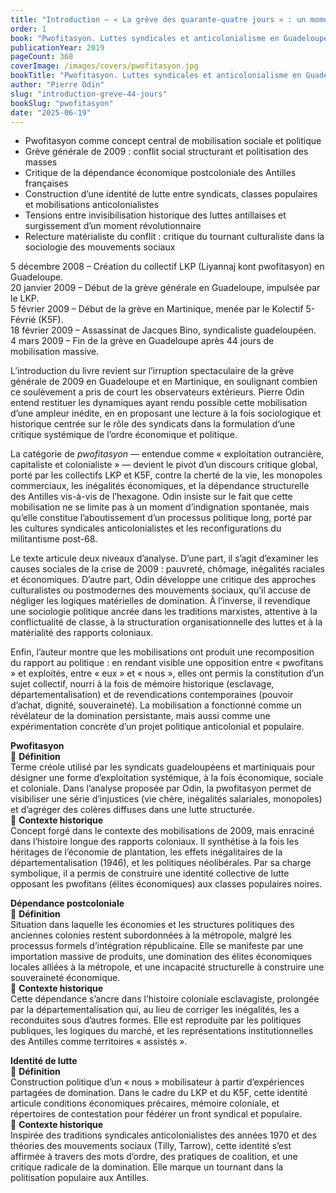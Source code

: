 ```yaml
---
title: "Introduction — « La grève des quarante-quatre jours » : un moment révolutionnaire ?"
order: 1
book: "Pwofitasyon. Luttes syndicales et anticolonialisme en Guadeloupe et en Martinique"
publicationYear: 2019
pageCount: 368
coverImage: /images/covers/pwofitasyon.jpg
bookTitle: "Pwofitasyon. Luttes syndicales et anticolonialisme en Guadeloupe et en Martinique"
author: "Pierre Odin"
slug: "introduction-greve-44-jours"
bookSlug: "pwofitasyon"
date: "2025-06-19"
---
```


<!--themes:start-->
- Pwofitasyon comme concept central de mobilisation sociale et politique  
- Grève générale de 2009 : conflit social structurant et politisation des masses  
- Critique de la dépendance économique postcoloniale des Antilles françaises  
- Construction d’une identité de lutte entre syndicats, classes populaires et mobilisations anticolonialistes  
- Tensions entre invisibilisation historique des luttes antillaises et surgissement d’un moment révolutionnaire  
- Relecture matérialiste du conflit : critique du tournant culturaliste dans la sociologie des mouvements sociaux  
<!--themes:end-->

<!--summary:start-->
5 décembre 2008 – Création du collectif LKP (Liyannaj kont pwofitasyon) en Guadeloupe.  
20 janvier 2009 – Début de la grève générale en Guadeloupe, impulsée par le LKP.  
5 février 2009 – Début de la grève en Martinique, menée par le Kolectif 5-Févrié (K5F).  
18 février 2009 – Assassinat de Jacques Bino, syndicaliste guadeloupéen.  
4 mars 2009 – Fin de la grève en Guadeloupe après 44 jours de mobilisation massive.

L’introduction du livre revient sur l’irruption spectaculaire de la grève générale de 2009 en Guadeloupe et en Martinique, en soulignant combien ce soulèvement a pris de court les observateurs extérieurs. Pierre Odin entend restituer les dynamiques ayant rendu possible cette mobilisation d’une ampleur inédite, en en proposant une lecture à la fois sociologique et historique centrée sur le rôle des syndicats dans la formulation d’une critique systémique de l’ordre économique et politique.

La catégorie de *pwofitasyon* — entendue comme « exploitation outrancière, capitaliste et colonialiste » — devient le pivot d’un discours critique global, porté par les collectifs LKP et K5F, contre la cherté de la vie, les monopoles commerciaux, les inégalités économiques, et la dépendance structurelle des Antilles vis-à-vis de l’hexagone. Odin insiste sur le fait que cette mobilisation ne se limite pas à un moment d’indignation spontanée, mais qu’elle constitue l’aboutissement d’un processus politique long, porté par les cultures syndicales anticolonialistes et les reconfigurations du militantisme post-68.

Le texte articule deux niveaux d’analyse. D’une part, il s’agit d’examiner les causes sociales de la crise de 2009 : pauvreté, chômage, inégalités raciales et économiques. D’autre part, Odin développe une critique des approches culturalistes ou postmodernes des mouvements sociaux, qu’il accuse de négliger les logiques matérielles de domination. À l’inverse, il revendique une sociologie politique ancrée dans les traditions marxistes, attentive à la conflictualité de classe, à la structuration organisationnelle des luttes et à la matérialité des rapports coloniaux.

Enfin, l’auteur montre que les mobilisations ont produit une recomposition du rapport au politique : en rendant visible une opposition entre « pwofitans » et exploités, entre « eux » et « nous », elles ont permis la constitution d’un sujet collectif, nourri à la fois de mémoire historique (esclavage, départementalisation) et de revendications contemporaines (pouvoir d’achat, dignité, souveraineté). La mobilisation a fonctionné comme un révélateur de la domination persistante, mais aussi comme une expérimentation concrète d’un projet politique anticolonial et populaire.
<!--summary:end-->

<!--concepts:start-->
**Pwofitasyon**  
🔹 **Définition**  
Terme créole utilisé par les syndicats guadeloupéens et martiniquais pour désigner une forme d’exploitation systémique, à la fois économique, sociale et coloniale. Dans l’analyse proposée par Odin, la pwofitasyon permet de visibiliser une série d’injustices (vie chère, inégalités salariales, monopoles) et d’agréger des colères diffuses dans une lutte structurée.  
🔹 **Contexte historique**  
Concept forgé dans le contexte des mobilisations de 2009, mais enraciné dans l’histoire longue des rapports coloniaux. Il synthétise à la fois les héritages de l’économie de plantation, les effets inégalitaires de la départementalisation (1946), et les politiques néolibérales. Par sa charge symbolique, il a permis de construire une identité collective de lutte opposant les pwofitans (élites économiques) aux classes populaires noires.

**Dépendance postcoloniale**  
🔹 **Définition**  
Situation dans laquelle les économies et les structures politiques des anciennes colonies restent subordonnées à la métropole, malgré les processus formels d’intégration républicaine. Elle se manifeste par une importation massive de produits, une domination des élites économiques locales alliées à la métropole, et une incapacité structurelle à construire une souveraineté économique.  
🔹 **Contexte historique**  
Cette dépendance s’ancre dans l’histoire coloniale esclavagiste, prolongée par la départementalisation qui, au lieu de corriger les inégalités, les a reconduites sous d’autres formes. Elle est reproduite par les politiques publiques, les logiques du marché, et les représentations institutionnelles des Antilles comme territoires « assistés ».

**Identité de lutte**  
🔹 **Définition**  
Construction politique d’un « nous » mobilisateur à partir d’expériences partagées de domination. Dans le cadre du LKP et du K5F, cette identité articule conditions économiques précaires, mémoire coloniale, et répertoires de contestation pour fédérer un front syndical et populaire.  
🔹 **Contexte historique**  
Inspirée des traditions syndicales anticolonialistes des années 1970 et des théories des mouvements sociaux (Tilly, Tarrow), cette identité s’est affirmée à travers des mots d’ordre, des pratiques de coalition, et une critique radicale de la domination. Elle marque un tournant dans la politisation populaire aux Antilles.
<!--concepts:end-->
